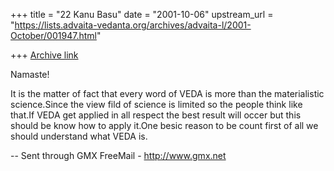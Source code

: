 +++
title = "22 Kanu Basu"
date = "2001-10-06"
upstream_url = "https://lists.advaita-vedanta.org/archives/advaita-l/2001-October/001947.html"

+++
[Archive link](https://lists.advaita-vedanta.org/archives/advaita-l/2001-October/001947.html)

Namaste!

It is the matter of fact that every word of VEDA is more than  the
materialistic science.Since the view fild of science is limited so
the people think like that.If VEDA get applied in all respect the best
result will occer but this should be know how to apply it.One besic reason to be
count first of all we should understand what VEDA is.

--
Sent through GMX FreeMail - http://www.gmx.net

